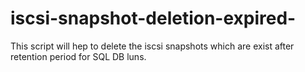 # iscsi-snapshot-deletion-expired-
This script will hep to delete the iscsi snapshots which are exist after retention period for SQL DB luns.
